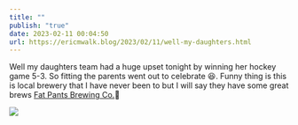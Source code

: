```yaml
---
title: ""
publish: "true"
date: 2023-02-11 00:04:50
url: https://ericmwalk.blog/2023/02/11/well-my-daughters.html
---
```


Well my daughters team had a huge upset tonight by winning her hockey game 5-3. So fitting the parents went out to celebrate 😆.  Funny thing is this is local brewery that I have never been to but I will say they have some great brews [Fat Pants Brewing Co.](https://www.fatpantsbrewing.com/)🍻


![](https://ericmwalk.blog/uploads/2023/dcb12d90db.jpg)